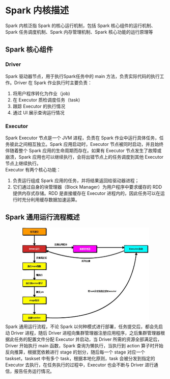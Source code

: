 # Spark 内核描述
Spark 内核泛指 Spark 的核心运行机制，包括 Spark 核心组件的运行机制、Spark 任务调度机制、Spark 内存管理机制、Spark 核心功能的运行原理等
## Spark 核心组件
### Driver
Spark 驱动器节点，用于执行Spark任务中的 main 方法，负责实际代码的执行工作。Driver 在 Spark 作业执行时主要负责：  
1. 将用户程序转化为作业（job)
2. 在 Executor 质检调度任务（task)
3. 跟踪 Executor 的执行情况
4. 通过 UI 展示查询运行情况
### Executor
Spark Executor 节点是一个 JVM 进程，负责在 Spark 作业中运行具体任务，任务彼此之间相互独立。Spark 应用启动时，Executor 节点被同时启动，并且始终伴随着整个 Spark 应用的生命周期而存在。如果有 Executor 节点发生了故障或崩溃，Spark 应用也可以继续执行，会将出错节点上的任务调度到其他 Executor 节点上继续执行。  
Executor 有两个核心功能：
1. 负责运行组成 Spark 应用的任务，并将结果返回给驱动器进程；
2. 它们通过自身的块管理器（Block Manager）为用户程序中要求缓存的 RDD 提供内存式存储。RDD 是直接缓存在 Executor 进程内的，因此任务可以在运行时充分利用缓存数据加速运算。
## Spark 通用运行流程概述
<div align=center><img src="https://raw.githubusercontent.com/AK-Shuai/DATA-WAERHOUSE/main/%E5%9B%BE%E5%BA%8A/Spark%E9%80%9A%E7%94%A8%E8%BF%90%E8%A1%8C%E6%B5%81%E7%A8%8B.jpg" width="400"></div>  
Spark 通用运行流程，不论 Spark 以何种模式进行部署，任务提交后，都会先启动 Driver 进程，随后 Driver 进程向集群管理器注册应用程序，之后集群管理器根据此任务的配置文件分配 Executor 并启动，当 Driver 所需的资源全部满足后，Driver 开始执行 main 函数，Spark 查询为懒执行，当执行到 action 算子时开始反向推算，根据宽依赖进行 stage 的划分，随后每一个 stage 对应一个 taskset，taskset 中有多个 task，根据本地化原则，task 会被分发到指定的 Executor 去执行，在任务执行的过程中，Executor 也会不断与 Driver 进行通信，报告任务运行情况。